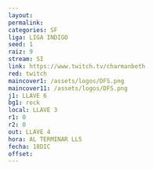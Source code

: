 ```yaml
---
layout: 
permalink: 
categories: SF
liga: LIGA INDIGO
seed: 1
raiz: 9
stream: SI
link: https://www.twitch.tv/charmanbeth
red: twitch
maincover1: /assets/logos/DFS.png
maincover11: /assets/logos/DFS.png
j1: LLAVE 6
bg1: rock
local: LLAVE 3
r1: 0
r2: 0
out: LLAVE 4
hora: AL TERMINAR LL5
fecha: 18DIC
offset:
---
```

